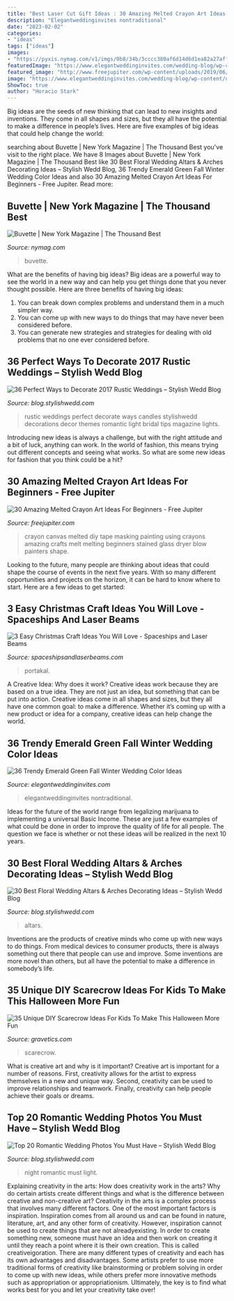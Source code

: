 ```yaml
---
title: "Best Laser Cut Gift Ideas : 30 Amazing Melted Crayon Art Ideas For Beginners"
description: "Elegantweddinginvites nontraditional"
date: "2023-02-02"
categories:
- "ideas"
tags: ["ideas"]
images:
- "https://pyxis.nymag.com/v1/imgs/0b8/34b/3cccc380af6d14d6d1ea82a27aff1401a6-buvette-01.1x.rsocial.w1200.jpg"
featuredImage: "https://www.elegantweddinginvites.com/wedding-blog/wp-content/uploads/2021/06/nontraditional-colors-emerald-velvet-wedding-attire-for-fall-or-winter-wedding-ideas-768x1766.jpg"
featured_image: "http://www.freejupiter.com/wp-content/uploads/2019/06/Amazing-Melted-Crayon-Art-Ideas-For-Beginners-6-1.jpg"
image: "https://www.elegantweddinginvites.com/wedding-blog/wp-content/uploads/2021/06/nontraditional-colors-emerald-velvet-wedding-attire-for-fall-or-winter-wedding-ideas-768x1766.jpg"
ShowToc: true
author: "Horacio Stark"
---
```



Big ideas are the seeds of new thinking that can lead to new insights and inventions. They come in all shapes and sizes, but they all have the potential to make a difference in people’s lives. Here are five examples of big ideas that could help change the world: 

	

		
searching about Buvette | New York Magazine | The Thousand Best you've visit to the right place. We have 8 Images about Buvette | New York Magazine | The Thousand Best like 30 Best Floral Wedding Altars &amp; Arches Decorating Ideas – Stylish Wedd Blog, 36 Trendy Emerald Green Fall Winter Wedding Color Ideas and also 30 Amazing Melted Crayon Art Ideas For Beginners - Free Jupiter. Read more:
		
    
## Buvette | New York Magazine | The Thousand Best

<img loading=lazy src="https://pyxis.nymag.com/v1/imgs/0b8/34b/3cccc380af6d14d6d1ea82a27aff1401a6-buvette-01.1x.rsocial.w1200.jpg" onerror="this.onerror=null;this.src='https://tse4.mm.bing.net/th?id=OIP.JeZ0vjvEE1ZMBU-xCql3_gHaD4&amp;pid=15.1';" alt="Buvette | New York Magazine | The Thousand Best">

_Source: nymag.com_

>buvette. 

	

What are the benefits of having big ideas?
Big ideas are a powerful way to see the world in a new way and can help you get things done that you never thought possible. Here are three benefits of having big ideas: 
1. You can break down complex problems and understand them in a much simpler way. 
2. You can come up with new ways to do things that may have never been considered before. 
3. You can generate new strategies and strategies for dealing with old problems that no one ever considered before.

    
## 36 Perfect Ways To Decorate 2017 Rustic Weddings – Stylish Wedd Blog

<img loading=lazy src="http://blog.stylishwedd.com/wp-content/uploads/2017/02/2017-rustic-wedding-ideas-to-use-light-candles.jpg" onerror="this.onerror=null;this.src='https://tse1.mm.bing.net/th?id=OIP.BSvgqrFtQVj_Nr3Gh6EGnAHaRW&amp;pid=15.1';" alt="36 Perfect Ways to Decorate 2017 Rustic Weddings – Stylish Wedd Blog">

_Source: blog.stylishwedd.com_

>rustic weddings perfect decorate ways candles stylishwedd decorations decor themes romantic light bridal tips magazine lights. 

	

Introducing new ideas is always a challenge, but with the right attitude and a bit of luck, anything can work. In the world of fashion, this means trying out different concepts and seeing what works. So what are some new ideas for fashion that you think could be a hit?

    
## 30 Amazing Melted Crayon Art Ideas For Beginners - Free Jupiter

<img loading=lazy src="http://www.freejupiter.com/wp-content/uploads/2019/06/Amazing-Melted-Crayon-Art-Ideas-For-Beginners-6-1.jpg" onerror="this.onerror=null;this.src='https://tse4.mm.bing.net/th?id=OIP.YXNA3i3szUTjRshI8iyjNAHaJf&amp;pid=15.1';" alt="30 Amazing Melted Crayon Art Ideas For Beginners - Free Jupiter">

_Source: freejupiter.com_

>crayon canvas melted diy tape masking painting using crayons amazing crafts melt melting beginners stained glass dryer blow painters shape. 

	

Looking to the future, many people are thinking about ideas that could shape the course of events in the next five years. With so many different opportunities and projects on the horizon, it can be hard to know where to start. Here are a few ideas to get started: 

    
## 3 Easy Christmas Craft Ideas You Will Love - Spaceships And Laser Beams

<img loading=lazy src="https://spaceshipsandlaserbeams.com/wp-content/uploads/2015/09/easy-christmas-craft-ideas.jpg" onerror="this.onerror=null;this.src='https://tse3.mm.bing.net/th?id=OIP.52dWVxHCSyFMN2WJHYXf8QHaLH&amp;pid=15.1';" alt="3 Easy Christmas Craft Ideas You Will Love - Spaceships and Laser Beams">

_Source: spaceshipsandlaserbeams.com_

>portakal. 

	

A Creative Idea: Why does it work?
Creative ideas work because they are based on a true idea. They are not just an idea, but something that can be put into action. Creative ideas come in all shapes and sizes, but they all have one common goal: to make a difference. Whether it’s coming up with a new product or idea for a company, creative ideas can help change the world.

    
## 36 Trendy Emerald Green Fall Winter Wedding Color Ideas

<img loading=lazy src="https://www.elegantweddinginvites.com/wedding-blog/wp-content/uploads/2021/06/nontraditional-colors-emerald-velvet-wedding-attire-for-fall-or-winter-wedding-ideas-768x1766.jpg" onerror="this.onerror=null;this.src='https://tse2.mm.bing.net/th?id=OIP.INM2qlpkH-5Bs84kilszQQHaRB&amp;pid=15.1';" alt="36 Trendy Emerald Green Fall Winter Wedding Color Ideas">

_Source: elegantweddinginvites.com_

>elegantweddinginvites nontraditional. 

	

Ideas for the future of the world range from legalizing marijuana to implementing a universal Basic Income. These are just a few examples of what could be done in order to improve the quality of life for all people. The question we face is whether or not these ideas will be realized in the next 10 years.

    
## 30 Best Floral Wedding Altars &amp; Arches Decorating Ideas – Stylish Wedd Blog

<img loading=lazy src="https://blog.stylishwedd.com/wp-content/uploads/2017/05/fabric-draped-wedding-arch-with-floral-and-hanging-manson-jar-lights.jpg" onerror="this.onerror=null;this.src='https://tse3.mm.bing.net/th?id=OIP.0sHrtHb1z-4vOHeMGrwAeQHaLI&amp;pid=15.1';" alt="30 Best Floral Wedding Altars &amp; Arches Decorating Ideas – Stylish Wedd Blog">

_Source: blog.stylishwedd.com_

>altars. 

	

Inventions are the products of creative minds who come up with new ways to do things. From medical devices to consumer products, there is always something out there that people can use and improve. Some inventions are more novel than others, but all have the potential to make a difference in somebody’s life.

    
## 35 Unique DIY Scarecrow Ideas For Kids To Make This Halloween More Fun

<img loading=lazy src="https://www.gravetics.com/wp-content/uploads/2017/07/Scarecrow-Halloween-Treat-Bags.jpg" onerror="this.onerror=null;this.src='https://tse3.mm.bing.net/th?id=OIP.ASabLyLYU8JMFgVXpLnN4wHaLH&amp;pid=15.1';" alt="35 Unique DIY Scarecrow Ideas For Kids To Make This Halloween More Fun">

_Source: gravetics.com_

>scarecrow. 

	

What is creative art and why is it important?
Creative art is important for a number of reasons. First, creativity allows for the artist to express themselves in a new and unique way. Second, creativity can be used to improve relationships and teamwork. Finally, creativity can help people achieve their goals or dreams.

    
## Top 20 Romantic Wedding Photos You Must Have – Stylish Wedd Blog

<img loading=lazy src="http://blog.stylishwedd.com/wp-content/uploads/2016/12/Incredible-Night-Wedding-Photos-Ideas-You-Must-See.jpg" onerror="this.onerror=null;this.src='https://tse1.mm.bing.net/th?id=OIP.YozKD3NQw8_L1UmgONwQIQHaKc&amp;pid=15.1';" alt="Top 20 Romantic Wedding Photos You Must Have – Stylish Wedd Blog">

_Source: blog.stylishwedd.com_

>night romantic must light. 

	

Explaining creativity in the arts: How does creativity work in the arts? Why do certain artists create different things and what is the difference between creative and non-creative art?
Creativity in the arts is a complex process that involves many different factors. One of the most important factors is inspiration. Inspiration comes from all around us and can be found in nature, literature, art, and any other form of creativity. However, inspiration cannot be used to create things that are not alreadyexisting. In order to create something new, someone must have an idea and then work on creating it until they reach a point where it is their own creation. This is called creativeigoration. There are many different types of creativity and each has its own advantages and disadvantages. Some artists prefer to use more traditional forms of creativity like brainstorming or problem solving in order to come up with new ideas, while others prefer more innovative methods such as appropriation or appropriationism. Ultimately, the key is to find what works best for you and let your creativity take over!

